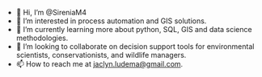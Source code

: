 - 👋 Hi, I’m @SireniaM4
- 👀 I’m interested in process automation and GIS solutions.
- 🌱 I’m currently learning more about python, SQL, GIS and data science methodologies.
- 💞️ I’m looking to collaborate on decision support tools for environmental scientists, conservationists, and wildlife managers. 
- 📫 How to reach me at jaclyn.ludema@gmail.com.

<!---
SireniaM4/SireniaM4 is a ✨ special ✨ repository because its `README.md` (this file) appears on your GitHub profile.
You can click the Preview link to take a look at your changes.
--->
